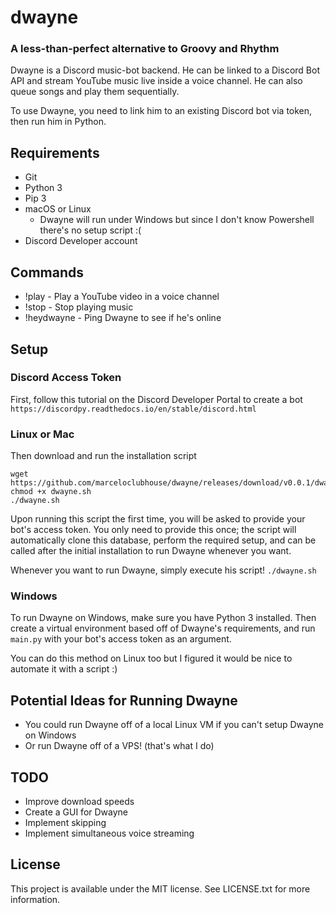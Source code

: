 # dwayne
### A less-than-perfect alternative to Groovy and Rhythm
Dwayne is a Discord music-bot backend. He can be linked to a Discord Bot API and stream YouTube music live inside a voice channel. He can
also queue songs and play them sequentially.

To use Dwayne, you need to link him to an existing Discord bot via token, then run him in Python.

## Requirements
* Git
* Python 3
* Pip 3
* macOS or Linux
  * Dwayne will run under Windows but since I don't know Powershell there's no setup script :(
* Discord Developer account

## Commands
* !play - Play a YouTube video in a voice channel
* !stop - Stop playing music
* !heydwayne - Ping Dwayne to see if he's online

## Setup
### Discord Access Token
First, follow this tutorial on the Discord Developer Portal to create a bot
```https://discordpy.readthedocs.io/en/stable/discord.html```

### Linux or Mac
Then download and run the installation script
```
wget https://github.com/marceloclubhouse/dwayne/releases/download/v0.0.1/dwayne.sh
chmod +x dwayne.sh
./dwayne.sh
```

Upon running this script the first time, you will be asked to provide your bot's access token. 
You only need to provide this once; the script will automatically clone this database, perform the required setup, 
and can be called after the initial installation to run Dwayne whenever you want.

Whenever you want to run Dwayne, simply execute his script! ```./dwayne.sh```

### Windows
To run Dwayne on Windows, make sure you have Python 3 installed. Then
create a virtual environment based off of Dwayne's requirements, and run
```main.py``` with your bot's access token as an argument.

You can do this method on Linux too but I figured it would be nice to automate it with a script :)

## Potential Ideas for Running Dwayne
* You could run Dwayne off of a local Linux VM if you can't setup Dwayne on Windows
* Or run Dwayne off of a VPS! (that's what I do)

## TODO
* Improve download speeds
* Create a GUI for Dwayne
* Implement skipping
* Implement simultaneous voice streaming

## License
This project is available under the MIT license. See LICENSE.txt for more information.
